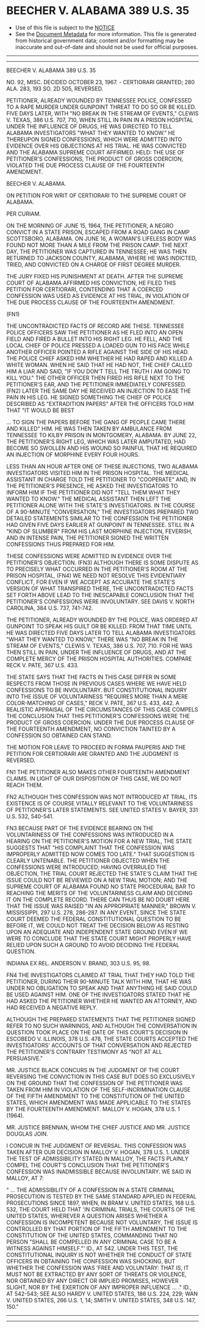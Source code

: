 ---
---

# BEECHER V. ALABAMA 389 U.S. 35

* Use of this file is subject to the [NOTICE](https://github.com/publicdocs/notice/blob/master/NOTICE)
* See the [Document Metadata](../../../) for more information.
  This file is generated from historical government data; content and/or formatting may be inaccurate and out-of-date and should not be used for official purposes.

----------
----------

BEECHER V. ALABAMA 389 U.S. 35

NO. 92, MISC.  DECIDED OCTOBER 23, 1967.  - CERTIORARI GRANTED; 280 ALA. 283, 193 SO. 2D 505, REVERSED.

PETITIONER, ALREADY WOUNDED BY TENNESSEE POLICE, CONFESSED TO A RAPE MURDER UNDER GUNPOINT THREAT TO DO SO OR BE KILLED.  FIVE DAYS LATER, WITH "NO BREAK IN THE STREAM OF EVENTS," CLEWIS V. TEXAS, 386 U.S. 707, 710, WHEN STILL IN PAIN IN A PRISON HOSPITAL UNDER THE INFLUENCE OF DRUGS, HE WAS DIRECTED TO TELL ALABAMA INVESTIGATORS "WHAT THEY WANTED TO KNOW."  HE THEREUPON SIGNED CONFESSIONS, WHICH WERE ADMITTED INTO EVIDENCE OVER HIS OBJECTIONS AT HIS TRIAL.  HE WAS CONVICTED AND THE ALABAMA SUPREME COURT AFFIRMED.  HELD:  THE USE OF PETITIONER'S CONFESSIONS, THE PRODUCT OF GROSS COERCION, VIOLATED THE DUE PROCESS CLAUSE OF THE FOURTEENTH AMENDMENT.

BEECHER V. ALABAMA.

ON PETITION FOR WRIT OF CERTIORARI TO THE SUPREME COURT OF ALABAMA.

PER CURIAM.

ON THE MORNING OF JUNE 15, 1964, THE PETITIONER, A NEGRO CONVICT IN A STATE PRISON, ESCAPED FROM A ROAD GANG IN CAMP SCOTTSBORO, ALABAMA.  ON JUNE 16, A WOMAN'S LIFELESS BODY WAS FOUND NOT MORE THAN A MILE FROM THE PRISON CAMP.  THE NEXT DAY, THE PETITIONER WAS CAPTURED IN TENNESSEE; HE WAS THEN RETURNED TO JACKSON COUNTY, ALABAMA, WHERE HE WAS INDICTED, TRIED, AND CONVICTED ON A CHARGE OF FIRST DEGREE MURDER.

THE JURY FIXED HIS PUNISHMENT AT DEATH.  AFTER THE SUPREME COURT OF ALABAMA AFFIRMED HIS CONVICTION, HE FILED THIS PETITION FOR CERTIORARI, CONTENDING THAT A COERCED CONFESSION WAS USED AS EVIDENCE AT HIS TRIAL, IN VIOLATION OF THE DUE PROCESS CLAUSE OF THE FOURTEENTH AMENDMENT.

(FN1)

THE UNCONTRADICTED FACTS OF RECORD ARE THESE.  TENNESSEE POLICE OFFICERS SAW THE PETITIONER AS HE FLED INTO AN OPEN FIELD AND FIRED A BULLET INTO HIS RIGHT LEG.  HE FELL, AND THE LOCAL CHIEF OF POLICE PRESSED A LOADED GUN TO HIS FACE WHILE ANOTHER OFFICER POINTED A RIFLE AGAINST THE SIDE OF HIS HEAD.  THE POLICE CHIEF ASKED HIM WHETHER HE HAD RAPED AND KILLED A WHITE WOMAN.  WHEN HE SAID THAT HE HAD NOT, THE CHIEF CALLED HIM A LIAR AND SAID, "IF YOU DON'T TELL THE TRUTH I AM GOING TO KILL YOU."  THE OTHER OFFICER THEN FIRED HIS RIFLE NEXT TO THE PETITIONER'S EAR, AND THE PETITIONER IMMEDIATELY CONFESSED.  (FN2) LATER THE SAME DAY HE RECEIVED AN INJECTION TO EASE THE PAIN IN HIS LEG.  HE SIGNED SOMETHING THE CHIEF OF POLICE DESCRIBED AS "EXTRADITION PAPERS" AFTER THE OFFICERS TOLD HIM THAT "IT WOULD BE BEST

...  TO SIGN THE PAPERS BEFORE THE GANG OF PEOPLE CAME THERE AND KILLED" HIM.  HE WAS THEN TAKEN BY AMBULANCE FROM TENNESSEE TO KILBY PRISON IN MONTGOMERY, ALABAMA.  BY JUNE 22, THE PETITIONER'S RIGHT LEG, WHICH WAS LATER AMPUTATED, HAD BECOME SO SWOLLEN AND HIS WOUND SO PAINFUL THAT HE REQUIRED AN INJECTION OF MORPHINE EVERY FOUR HOURS.

LESS THAN AN HOUR AFTER ONE OF THESE INJECTIONS, TWO ALABAMA INVESTIGATORS VISITED HIM IN THE PRISON HOSPITAL.  THE MEDICAL ASSISTANT IN CHARGE TOLD THE PETITIONER TO "COOPERATE" AND, IN THE PETITIONER'S PRESENCE, HE ASKED THE INVESTIGATORS TO INFORM HIM IF THE PETITIONER DID NOT "TELL THEM WHAT THEY WANTED TO KNOW."  THE MEDICAL ASSISTANT THEN LEFT THE PETITIONER ALONE WITH THE STATE'S INVESTIGATORS.  IN THE COURSE OF A 90-MINUTE "CONVERSATION," THE INVESTIGATORS PREPARED TWO DETAILED STATEMENTS SIMILAR TO THE CONFESSION THE PETITIONER HAD GIVEN FIVE DAYS EARLIER AT GUNPOINT IN TENNESSEE.  STILL IN A "KIND OF SLUMBER" FROM HIS LAST MORPHINE INJECTION, FEVERISH, AND IN INTENSE PAIN, THE PETITIONER SIGNED THE WRITTEN CONFESSIONS THUS PREPARED FOR HIM.

THESE CONFESSIONS WERE ADMITTED IN EVIDENCE OVER THE PETITIONER'S OBJECTION.  (FN3)  ALTHOUGH THERE IS SOME DISPUTE AS TO PRECISELY WHAT OCCURRED IN THE PETITIONER'S ROOM AT THE PRISON HOSPITAL,  (FN4)  WE NEED NOT RESOLVE THIS EVIDENTIARY CONFLICT, FOR EVEN IF WE ACCEPT AS ACCURATE THE STATE'S VERSION OF WHAT TRANSPIRED THERE, THE UNCONTRADICTED FACTS SET FORTH ABOVE LEAD TO THE INESCAPABLE CONCLUSION THAT THE PETITIONER'S CONFESSIONS WERE INVOLUNTARY.  SEE DAVIS V. NORTH CAROLINA, 384 U.S. 737, 741-742.

THE PETITIONER, ALREADY WOUNDED BY THE POLICE, WAS ORDERED AT GUNPOINT TO SPEAK HIS GUILT OR BE KILLED.  FROM THAT TIME UNTIL HE WAS DIRECTED FIVE DAYS LATER TO TELL ALABAMA INVESTIGATORS "WHAT THEY WANTED TO KNOW," THERE WAS "NO BREAK IN THE STREAM OF EVENTS," CLEWIS V. TEXAS, 386 U.S. 707, 710.  FOR HE WAS THEN STILL IN PAIN, UNDER THE INFLUENCE OF DRUGS, AND AT THE COMPLETE MERCY OF THE PRISON HOSPITAL AUTHORITIES.  COMPARE RECK V. PATE, 367 U.S. 433.

THE STATE SAYS THAT THE FACTS IN THIS CASE DIFFER IN SOME RESPECTS FROM THOSE IN PREVIOUS CASES WHERE WE HAVE HELD CONFESSIONS TO BE INVOLUNTARY.  BUT CONSTITUTIONAL INQUIRY INTO THE ISSUE OF VOLUNTARINESS "REQUIRES MORE THAN A MERE COLOR-MATCHING OF CASES," RECK V. PATE, 367 U.S. 433, 442.  A REALISTIC APPRAISAL OF THE CIRCUMSTANCES OF THIS CASE COMPELS THE CONCLUSION THAT THIS PETITIONER'S CONFESSIONS WERE THE PRODUCT OF GROSS COERCION.  UNDER THE DUE PROCESS CLAUSE OF THE FOURTEENTH AMENDMENT, NO CONVICTION TAINTED BY A CONFESSION SO OBTAINED CAN STAND.

THE MOTION FOR LEAVE TO PROCEED IN FORMA PAUPERIS AND THE PETITION FOR CERTIORARI ARE GRANTED AND THE JUDGMENT IS REVERSED.

FN1  THE PETITIONER ALSO MAKES OTHER FOURTEENTH AMENDMENT CLAIMS.  IN LIGHT OF OUR DISPOSITION OF THIS CASE, WE DO NOT REACH THEM.

FN2  ALTHOUGH THIS CONFESSION WAS NOT INTRODUCED AT TRIAL, ITS EXISTENCE IS OF COURSE VITALLY RELEVANT TO THE VOLUNTARINESS OF PETITIONER'S LATER STATEMENTS.  SEE UNITED STATES V. BAYER, 331 U.S. 532, 540-541.

FN3  BECAUSE PART OF THE EVIDENCE BEARING ON THE VOLUNTARINESS OF THE CONFESSIONS WAS INTRODUCED IN A HEARING ON THE PETITIONER'S MOTION FOR A NEW TRIAL, THE STATE SUGGESTS THAT "HIS COMPLAINT THAT THE CONFESSION WAS IMPROPERLY ADMITTED NOW COMES TOO LATE."  THAT SUGGESTION IS CLEARLY UNTENABLE.  THE PETITIONER OBJECTED WHEN THE CONFESSIONS WERE INTRODUCED; HAVING OVERRULED THE OBJECTION, THE TRIAL COURT REJECTED THE STATE'S CLAIM THAT THE ISSUE COULD NOT BE REVIEWED ON A NEW TRIAL MOTION; AND THE SUPREME COURT OF ALABAMA FOUND NO STATE PROCEDURAL BAR TO REACHING THE MERITS OF THE VOLUNTARINESS CLAIM AND DECIDING IT ON THE COMPLETE RECORD.  THERE CAN THUS BE NO DOUBT HERE THAT THE ISSUE WAS RAISED "IN AN APPROPRIATE MANNER,"  BROWN V. MISSISSIPPI, 297 U.S. 278, 286-287.  IN ANY EVENT, SINCE THE STATE COURT DEEMED THE FEDERAL CONSTITUTIONAL QUESTION TO BE BEFORE IT, WE COULD NOT TREAT THE DECISION BELOW AS RESTING UPON AN ADEQUATE AND INDEPENDENT STATE GROUND EVEN IF WE WERE TO CONCLUDE THAT THE STATE COURT MIGHT PROPERLY HAVE RELIED UPON SUCH A GROUND TO AVOID DECIDING THE FEDERAL QUESTION.

INDIANA EX REL. ANDERSON V. BRAND, 303 U.S. 95, 98.

FN4  THE INVESTIGATORS CLAIMED AT TRIAL THAT THEY HAD TOLD THE PETITIONER, DURING THEIR 90-MINUTE TALK WITH HIM, THAT HE WAS UNDER NO OBLIGATION TO SPEAK AND THAT ANYTHING HE SAID COULD BE USED AGAINST HIM.  ONE OF THE INVESTIGATORS STATED THAT HE HAD ASKED THE PETITIONER WHETHER HE WANTED AN ATTORNEY, AND HAD RECEIVED A NEGATIVE REPLY.

ALTHOUGH THE PREPARED STATEMENTS THAT THE PETITIONER SIGNED REFER TO NO SUCH WARNINGS, AND ALTHOUGH THE CONVERSATION IN QUESTION TOOK PLACE ON THE DATE OF THIS COURT'S DECISION IN ESCOBEDO V. ILLINOIS, 378 U.S. 478, THE STATE COURTS ACCEPTED THE INVESTIGATORS' ACCOUNTS OF THAT CONVERSATION AND REJECTED THE PETITIONER'S CONTRARY TESTIMONY AS "NOT AT ALL PERSUASIVE."

MR. JUSTICE BLACK CONCURS IN THE JUDGMENT OF THE COURT REVERSING THE CONVICTION IN THIS CASE BUT DOES SO EXCLUSIVELY ON THE GROUND THAT THE CONFESSION OF THE PETITIONER WAS TAKEN FROM HIM IN VIOLATION OF THE SELF-INCRIMINATION CLAUSE OF THE FIFTH AMENDMENT TO THE CONSTITUTION OF THE UNITED STATES, WHICH AMENDMENT WAS MADE APPLICABLE TO THE STATES BY THE FOURTEENTH AMENDMENT.  MALLOY V. HOGAN, 378 U.S. 1 (1964).

MR. JUSTICE BRENNAN, WHOM THE CHIEF JUSTICE AND MR. JUSTICE DOUGLAS JOIN.

I CONCUR IN THE JUDGMENT OF REVERSAL.  THIS CONFESSION WAS TAKEN AFTER OUR DECISION IN MALLOY V. HOGAN, 378 U.S. 1.  UNDER THE TEST OF ADMISSIBILITY STATED IN MALLOY, THE FACTS PLAINLY COMPEL THE COURT'S CONCLUSION THAT THE PETITIONER'S CONFESSION WAS INADMISSIBLE BECAUSE INVOLUNTARY.  WE SAID IN MALLOY, AT 7:

"  ...  THE ADMISSIBILITY OF A CONFESSION IN A STATE CRIMINAL PROSECUTION IS TESTED BY THE SAME STANDARD APPLIED IN FEDERAL PROSECUTIONS SINCE 1897, WHEN, IN BRAM V. UNITED STATES, 168 U.S. 532, THE COURT HELD THAT 'IN CRIMINAL TRIALS, THE COURTS OF THE UNITED STATES, WHEREVER A QUESTION ARISES WHETHER A CONFESSION IS INCOMPETENT BECAUSE NOT VOLUNTARY, THE ISSUE IS CONTROLLED BY THAT PORTION OF THE FIFTH AMENDMENT TO THE CONSTITUTION OF THE UNITED STATES, COMMANDING THAT NO PERSON "SHALL BE COMPELLED IN ANY CRIMINAL CASE TO BE A WITNESS AGAINST HIMSELF."'  ID., AT 542.  UNDER THIS TEST, THE CONSTITUTIONAL INQUIRY IS NOT WHETHER THE CONDUCT OF STATE OFFICERS IN OBTAINING THE CONFESSION WAS SHOCKING, BUT WHETHER THE CONFESSION WAS 'FREE AND VOLUNTARY:  THAT IS, IT MUST NOT BE EXTRACTED BY ANY SORT OF THREATS OR VIOLENCE, NOR OBTAINED BY ANY DIRECT OR IMPLIED PROMISES, HOWEVER SLIGHT, NOR BY THE EXERTION OF ANY IMPROPER INFLUENCE  ...  ."  ID., AT 542-543; SEE ALSO HARDY V. UNITED STATES, 186 U.S. 224, 229; WAN V. UNITED STATES, 266 U.S. 1, 14; SMITH V. UNITED STATES, 348 U.S. 147, 150."


----------
----------


